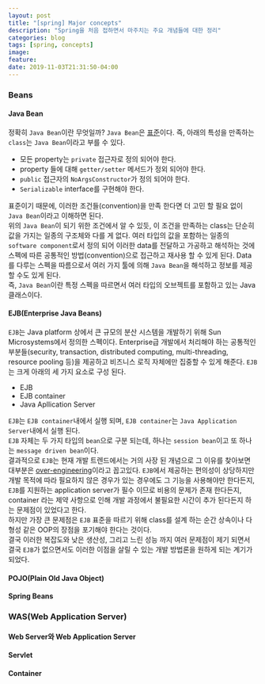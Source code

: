 ```yaml
---
layout: post
title: "[spring] Major concepts"
description: "Spring을 처음 접하면서 마주치는 주요 개념들에 대한 정리"
categories: blog
tags: [spring, concepts]
image:
feature:
date: 2019-11-03T21:31:50-04:00
---
```


### Beans
#### Java Bean
정확히 `Java Bean`이란 무엇일까? `Java Bean`은 [표준](https://www.oracle.com/technetwork/java/javase/documentation/spec-136004.html)이다. 즉, 아래의 특성을 만족하는 `class`는 `Java Bean`이라고 부를 수 있다.
- 모든 property는 `private` 접근자로 정의 되어야 한다.
- property 들에 대해 `getter/setter` 메서드가 정외 되어야 한다.
- `public` 접근자의 `NoArgsConstructor`가 정의 되어야 한다.
- `Serializable` interface를 구현해야 한다.

표준이기 때문에, 이러한 조건들(convention)을 만족 한다면 더 고민 할 필요 없이 `Java Bean`이라고 이해하면 된다.  
위의 `Java Bean`이 되기 위한 조건에서 알 수 있듯, 이 조건을 만족하는 class는 단순히 값을 가지는 일종의 구조체와 다를 게 없다. 여러 타입의 값을 포함하는 일종의 `software component`로서 정의 되어 이러한 data를 전달하고 가공하고 해석하는 것에 스펙에 따른 공통적인 방법(convention)으로 접근하고 재사용 할 수 있게 된다. Data를 다루는 스펙을 따름으로서 여러 가지 툴에 의해 `Java Bean`을 해석하고 정보를 제공할 수도 있게 된다.  
즉, `Java Bean`이란 특정 스펙을 따르면서 여러 타입의 오브젝트를 포함하고 있는 Java 클래스이다.

#### EJB(Enterprise Java Beans)
`EJB`는 Java platform 상에서 큰 규모의 분산 시스템을 개발하기 위해 Sun Microsystems에서 정의한 스펙이다. Enterprise급 개발에서 처리해야 하는 공통적인 부분들(security, transaction, distributed computing, multi-threading, resource pooling 등)을 제공하고 비즈니스 로직 자체에만 집중할 수 있게 해준다. `EJB`는 크게 아래의 세 가지 요소로 구성 된다.
- EJB
- EJB container
- Java Apllication Server  

`EJB`는 `EJB container`내에서 실행 되며, `EJB container`는 `Java Application Server`내에서 실행 된다.  
`EJB` 자체는 두 가지 타입의 `bean`으로 구분 되는데, 하나는 `session bean`이고 또 하나는 `message driven bean`이다.  
결과적으로 `EJB`는 현재 개발 트렌드에서는 거의 사장 된 개념으로 그 이유를 찾아보면 대부분은 [over-engineering](https://limmmee.tistory.com/8?category=654011)이라고 꼽고있다. `EJB`에서 제공하는 편의성이 상당하지만 개발 목적에 따라 필요하지 않은 경우가 있는 경우에도 그 기능을 사용해야만 한다든지, `EJB`를 지원하는 application server가 필수 이므로 비용의 문제가 존재 한다든지, container 라는 제약 사항으로 인해 개발 과정에서 불필요한 시간이 추가 된다든지 하는 문제점이 있었다고 한다.  
하지만 가장 큰 문제점은 `EJB` 표준을 따르기 위해 class를 설계 하는 순간 상속이나 다형성 같은 OOP의 장점을 포기해야 한다는 것이다.  
결국 이러한 복잡도와 낮은 생산성, 그리고 느린 성능 까지 여러 문제점이 제기 되면서 결국 `EJB`가 없으면서도 이러한 이점을 살릴 수 있는 개발 방법론을 원하게 되는 계기가 되었다.

#### POJO(Plain Old Java Object)

#### Spring Beans

### WAS(Web Application Server)

#### Web Server와 Web Application Server

#### Servlet

#### Container
